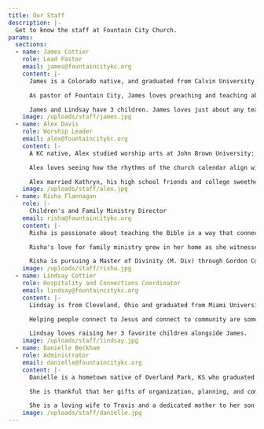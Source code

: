 ```yaml
---
title: Our Staff
description: |-
  Get to know the staff at Fountain City Church.
params:
  sections:
  - name: James Cottier
    role: Lead Pastor
    email: james@fountaincitykc.org
    content: |-
      James is a Colorado native, and graduated from Calvin University where he studied Biology. He then earned his Master of Divinity (M. Div) from Denver Seminary while serving in the missions department of Cherry Hills Community Church. From there, he and Lindsay were on staff with Cru in both the Denver and Kansas City areas before planting Fountain City Church.

      As pastor of Fountain City, James loves preaching and teaching about God's grace to us in Jesus Christ. He is passionate about followers of Jesus maturing in their life of discipleship, and he has a strong desire to help the gospel of Jesus go to parts of the world where it is yet to be heard.

      James and Lindsay have 3 children. James loves just about any team sport, and he's is most content when fly fishing, preferably for trout.
    image: /uploads/staff/james.jpg
  - name: Alex Davis
    role: Worship Leader
    email: alex@fountaincitykc.org
    content: |-
      A KC native, Alex studied worship arts at John Brown University: a combination of worship philosophy, church history, theology, and music performance focused on voice and guitar. He spent his spare time working in the performing arts center's recording studio, rounding out the technical side of worship training.

      Alex loves seeing how the rhythms of the church calendar align with the life season of our church and how that all shapes our corporate worship during service. Each week we are able to "sing to the Lord a new song", rejoice, confess, and pray together without falling into rote worship because His mercies are always new.

      Alex married Kathryn, his high school friends and college sweetheart, and they now live in Overland Park with their cat Imogene.
    image: /uploads/staff/alex.jpg
  - name: Risha Flannagan
    role: |-
      Children's and Family Ministry Director
    email: risha@fountaincitykc.org
    content: |-
      Risha is passionate about teaching the Bible in a way that connects Jesus Christ with young minds and hearts and invites children and students into God's grand redemptive narrative. Risha also enjoys encouraging and empowering parents to be spiritual leaders in their homes.

      Risha's love for family ministry grew in her home as she witnessed the love and grace of God work powerfully in her family. Risha was raised in Texas and studied Journalism at Texas A&amp;M University before moving to Kansas City, where she met her husband, Mark, in their adjoining backyards. After marriage, they became a blended family with four children under three years old. Now that her children are nearly grown, Risha feels she can relate to the struggles many parents experience and she looks forward to sharing the hope of Christ with families.

      Risha is pursuing a Master of Divinity (M. Div) through Gordon Conwell Theological Seminary.
    image: /uploads/staff/risha.jpg
  - name: Lindsay Cottier
    role: Hospitality and Connections Coordinator
    email: lindsay@fountaincitykc.org
    content: |-
      Lindsay is from Cleveland, Ohio and graduated from Miami University having studied Education and History. She moved to Denver to marry James as he completed seminary, and has worked in various ministry roles with Cru and the local church.

      Helping people connect to Jesus and connect to community are some of Lindsay's greatest joys in ministry.

      Lindsay loves raising her 3 favorite children alongside James.
    image: /uploads/staff/lindsay.jpg
  - name: Danielle Beckham
    role: Administrator
    email: danielle@fountaincitykc.org
    content: |-
      Danielle is a hometown native of Overland Park, KS who graduated from Moody Bible Institute with a Communications degree. She spent 15 years building her career in project management before stepping away to focus on her family.

      She is thankful that her gifts of organization, planning, and communications are being used and shared with the FCC community.

      She is a loving wife to Travis and a dedicated mother to her son. In her free time, she enjoys taking walks or curling up with a good book.
    image: /uploads/staff/danielle.jpg
---
```

